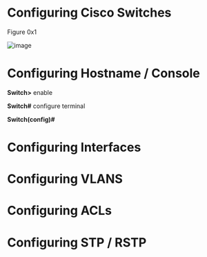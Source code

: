 # Configuring Cisco Switches 
Figure 0x1


![image](https://user-images.githubusercontent.com/83109592/138515205-993367ee-0e86-4016-ab63-2a9dbc47b780.png)

# Configuring Hostname / Console 

**Switch>** enable

**Switch#** configure terminal

**Switch(config)#**
# Configuring Interfaces

# Configuring VLANS

# Configuring ACLs

# Configuring STP / RSTP

